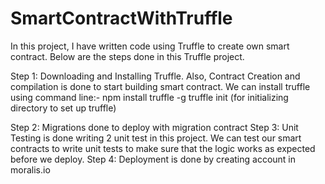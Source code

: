 # SmartContractWithTruffle
In this project, I have written code using Truffle to create own smart contract. Below are the steps done in this Truffle project.

Step 1: Downloading and Installing Truffle. Also, Contract Creation and compilation is done to start building smart contract.
We can install truffle using command line:-
npm install truffle -g
truffle init (for initializing directory to set up truffle)

Step 2: Migrations done to deploy with migration contract
Step 3: Unit Testing is done writing 2 unit test in this project. We can test our smart contracts to write unit tests to make sure that the logic works as expected before we deploy.
Step 4: Deployment is done by creating account in moralis.io
